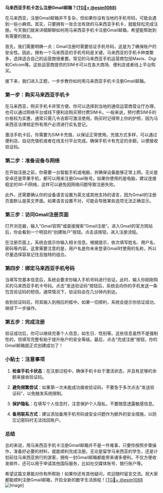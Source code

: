 **马来西亚手机卡怎么注册Gmail邮箱？[[TG💪+ @esim1088](https://t.me/s/esim1088)]**

在马来西亚，注册Gmail邮箱并不复杂，但如果你没有当地的手机号码，可能会遇到一些小麻烦。其实，只要拥有一张合法有效的马来西亚手机卡，就能轻松完成注册。今天我们就来详细聊聊如何用马来西亚手机卡注册Gmail邮箱，希望能帮助到有需要的朋友。

首先，我们需要明确一点：Gmail注册时需要验证手机号码，这是为了确保账户的安全性。因此，拥有一个马来西亚的手机号码是关键。马来西亚的手机卡种类繁多，选择适合自己的运营商很重要。常见的马来西亚手机运营商包括Maxis、Digi和Celcom等。这些运营商提供的SIM卡可以在各大商场、便利店或者线上平台购买。

接下来，我们进入正题，一步步教你如何用马来西亚手机卡注册Gmail邮箱。

### 第一步：购买马来西亚手机卡

在马来西亚，购买手机卡非常方便。你可以选择到当地的通信运营商营业厅办理，也可以通过网络平台或线下便利店购买预付费SIM卡。一般来说，预付费SIM卡的价格较为实惠，通常只需几令吉即可激活使用。购买时记得带上你的护照，因为马来西亚法律规定所有用户必须进行实名登记。

激活手机卡后，你需要为SIM卡充值，以保证正常使用。充值方式多样，可以通过便利店、自动充值机或者在线支付平台完成。确保手机卡有充足的余额，以便接收验证码。

### 第二步：准备设备与网络

在开始注册之前，你需要一台智能手机或电脑，并确保设备能够正常上网。无论是安卓还是苹果手机，都可以用来注册Gmail账号。如果你使用的是电脑，建议连接稳定的Wi-Fi网络，这样可以避免因网络问题导致注册失败。

此外，还需要确认你的设备语言设置为英文或其他支持的语言，因为Gmail的注册页面默认是英文界面。如果语言设置不对，可能会导致某些选项无法正确显示。

### 第三步：访问Gmail注册页面

打开浏览器，输入“Gmail官网”或直接搜索“Gmail注册”。进入Gmail的官方网站后，你会看到一个明显的“创建账户”按钮。点击该按钮，进入注册流程。

在注册页面上，系统会提示你输入相关信息。根据提示，依次填写姓名、用户名、密码等内容。这里需要注意的是，用户名是你未来登录Gmail时使用的名称，所以尽量选择容易记住且独特的组合。

### 第四步：绑定马来西亚手机号码

当填写完基本信息后，系统会要求你输入手机号码进行验证。此时，输入你刚刚购买的马来西亚手机卡号码。点击“发送验证码”按钮后，系统会向你的手机发送一条包含验证码的短信。通常情况下，验证码会在几分钟内到达。

收到验证码后，将其输入到相应的框中。如果一切顺利，系统会提示你验证成功，继续下一步操作。

### 第五步：完成注册

验证成功后，你可以继续完善个人信息，如生日、性别等。这些信息虽然不是强制性的，但填写完整有助于提升账户的安全等级。最后，点击“完成注册”按钮，你的Gmail邮箱就正式创建成功了！

### 小贴士：注意事项

1. **检查手机卡状态**：在注册过程中，确保手机卡处于激活状态，并且有足够的余额来接收验证码。
   
2. **避免频繁尝试**：如果第一次未能成功接收验证码，不要急于多次点击“发送验证码”，以免触发系统限制。

3. **保护隐私**：在填写个人信息时，注意保护个人隐私，不要随意透露敏感信息。

4. **备用联系方式**：建议添加备用手机号码或安全问题作为额外的安全措施，以防忘记密码时无法找回账户。

### 总结

总的来说，用马来西亚手机卡注册Gmail邮箱并不是一件难事，只要你按照步骤操作，准备好必要的材料，就能顺利完成注册。无论是留学马来西亚的学生，还是计划前往马来西亚旅行的游客，拥有一封Gmail邮箱都能带来诸多便利。不仅方便收发邮件，还可以用于申请其他国际服务，比如社交媒体账号、银行账户等。

希望这篇文章能对你有所帮助！如果你还有其他疑问，欢迎随时留言交流。祝大家都能顺利注册Gmail邮箱，开启全新的数字生活旅程！[[TG💪+ @esim1088](https://t.me/s/esim1088) ![Image](https://i.postimg.cc/4NQfJmqS/Snipaste-2025-05-13-00-14-12.png)]